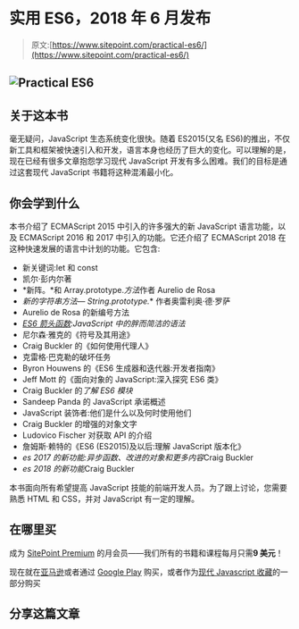 # 实用 ES6，2018 年 6 月发布

> 原文:[https://www.sitepoint.com/practical-es6/](https://www.sitepoint.com/practical-es6/)

## ![Practical ES6](../Images/4cb438ab7251cc657a1e3fde5250a31d.png)

## 关于这本书

毫无疑问，JavaScript 生态系统变化很快。随着 ES2015(又名 ES6)的推出，不仅新工具和框架被快速引入和开发，语言本身也经历了巨大的变化。可以理解的是，现在已经有很多文章抱怨学习现代 JavaScript 开发有多么困难。我们的目标是通过这套现代 JavaScript 书籍将这种混淆最小化。

## 你会学到什么

本书介绍了 ECMAScript 2015 中引入的许多强大的新 JavaScript 语言功能，以及 ECMAScript 2016 和 2017 中引入的功能。它还介绍了 ECMAScript 2018 在这种快速发展的语言中计划的功能。它包含:

*   新关键词:let 和 const
*   凯尔·彭内尔著
*   *新阵。*和 Array.prototype.*方法*作者 Aurelio de Rosa
*   *新的字符串方法— String.prototype.** 作者奥雷利奥·德·罗萨
*   Aurelio de Rosa 的新编号方法
*   *[ES6 箭头函数](https://www.sitepoint.com/javascript-arrow-functions/):JavaScript 中的胖而简洁的语法*
*   尼尔森·雅克的《符号及其用途》
*   Craig Buckler 的《如何使用代理人》
*   克雷格·巴克勒的破坏任务
*   Byron Houwens 的《ES6 生成器和迭代器:开发者指南》
*   Jeff Mott 的《面向对象的 JavaScript:深入探究 ES6 类》
*   Craig Buckler 的*了解 ES6 模块*
*   Sandeep Panda 的 JavaScript 承诺概述
*   JavaScript 装饰者:他们是什么以及何时使用他们
*   Craig Buckler 的增强的对象文字
*   Ludovico Fischer 对获取 API 的介绍
*   詹姆斯·赖特的《ES6 (ES2015)及以后:理解 JavaScript 版本化》
*   *es 2017 的新功能:异步函数、改进的对象和更多内容*Craig Buckler
*   *es 2018 的新功能*Craig Buckler

本书面向所有希望提高 JavaScript 技能的前端开发人员。为了跟上讨论，您需要熟悉 HTML 和 CSS，并对 JavaScript 有一定的理解。

## **在哪里买**

成为 [SitePoint Premium](https://www.sitepoint.com/premium/books/practical-es6?ref_source=sitepoint&ref_medium=article_copy&ref_campaign=practical-es6) 的月会员——我们所有的书籍和课程每月只需**9 美元**！

现在就在[亚马逊](https://www.amazon.com/dp/B07DGMHXX3/ref=emc_b_5_i)或者通过 [Google Play](https://play.google.com/store/books/details/Aurelio_De_Rosa_Practical_ES6?id=1iReDwAAQBAJ) 购买，或者作为[现代 Javascript 收藏](https://www.amazon.com/dp/B07DHYM4ZW/ref=emc_b_5_i)的一部分购买

## 分享这篇文章